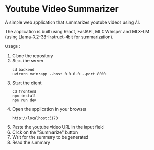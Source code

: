 # Youtube Video Summarizer

A simple web application that summarizes youtube videos using AI.

The application is built using React, FastAPI, MLX Whisper and MLX-LM (using Llama-3.2-3B-Instruct-4bit for summarization).

Usage :

1. Clone the repository
2. Start the server
   ```
   cd backend
   uvicorn main:app --host 0.0.0.0 --port 8000
   ```
3. Start the client
   ```
   cd frontend
   npm install
   npm run dev
   ```
4. Open the application in your browser
   ```
   http://localhost:5173
   ```
5. Paste the youtube video URL in the input field
6. Click on the "Summarize" button
7. Wait for the summary to be generated
8. Read the summary

